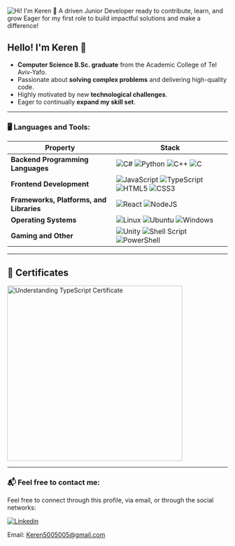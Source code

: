 ![Hi! I'm Keren 👋 A driven Junior Developer ready to contribute, learn, and grow  Eager for my first role to build impactful solutions and make a difference!](https://github.com/user-attachments/assets/681cd853-913f-4ea6-84f0-77cf33ea3ee6)


## Hello! I'm Keren 👋

- **Computer Science B.Sc. graduate** from the Academic College of Tel Aviv-Yafo.
- Passionate about **solving complex problems** and delivering high-quality code.
- Highly motivated by new **technological challenges**.
- Eager to continually **expand my skill set**.
---

### 🖥️ Languages and Tools:

| Property                     | Stack                                                                                                                                                    |
| ---------------------------- | -------------------------------------------------------------------------------------------------------------------------------------------------------- |
| **Backend Programming Languages**        | ![C#](https://img.shields.io/badge/c%23-%23239120.svg?style=for-the-badge&logo=c-sharp&logoColor=white) ![Python](https://img.shields.io/badge/Python-3776AB?logo=Python&logoColor=white&style=for-the-badge) ![C++](https://img.shields.io/badge/c++-%2300599C.svg?style=for-the-badge&logo=c%2B%2B&logoColor=white) ![C](https://img.shields.io/badge/C-A8B9CC?logo=C&logoColor=white&style=for-the-badge) |
| **Frontend Development**         | ![JavaScript](https://img.shields.io/badge/javascript-%23F7DF1E.svg?style=for-the-badge&logo=javascript&logoColor=black) ![TypeScript](https://img.shields.io/badge/typescript-%23007ACC.svg?style=for-the-badge&logo=typescript&logoColor=white) ![HTML5](https://img.shields.io/badge/html5-%23E34F26.svg?style=for-the-badge&logo=html5&logoColor=white) ![CSS3](https://img.shields.io/badge/css3-%231572B6.svg?style=for-the-badge&logo=css3&logoColor=white) |
| **Frameworks, Platforms, and Libraries**        | ![React](https://img.shields.io/badge/react-%2320232a.svg?style=for-the-badge&logo=react&logoColor=%2361DAFB) ![NodeJS](https://img.shields.io/badge/node.js-6DA55F?style=for-the-badge&logo=node.js&logoColor=white) |
| **Operating Systems** | ![Linux](https://img.shields.io/badge/Linux-FCC624?style=for-the-badge&logo=linux&logoColor=black) ![Ubuntu](https://img.shields.io/badge/Ubuntu-E95420?style=for-the-badge&logo=ubuntu&logoColor=white) ![Windows](https://img.shields.io/badge/Windows-0078D6?style=for-the-badge&logo=windows&logoColor=white) |
| **Gaming and Other**          | ![Unity](https://img.shields.io/badge/unity-%23000000.svg?style=for-the-badge&logo=unity&logoColor=white) ![Shell Script](https://img.shields.io/badge/shell_script-%23121011.svg?style=for-the-badge&logo=gnu-bash&logoColor=white) ![PowerShell](https://img.shields.io/badge/PowerShell-%235391FE.svg?style=for-the-badge&logo=powershell&logoColor=white) |

---

## 💯 Certificates

<img src="https://udemy-certificate.s3.amazonaws.com/image/UC-e0e374e4-8fc3-4a3b-9216-a3cd05d39bea.jpg?v=1727170398000" alt="Understanding TypeScript Certificate" width="400">


---

### 📬 Feel free to contact me:

<p>
Feel free to connect through this profile, via email, or through the social networks:
</p>

<p>
  <a href="https://www.linkedin.com/in/keren-cohen-aa6987215/"><img alt="Linkedin" src="https://img.shields.io/badge/linkedin-0077B5?logo=linkedin&logoColor=white&style=for-the-badge" /></a>
</p>

Email: [Keren5005005@gmail.com](mailto:Keren5005005@gmail.com)
